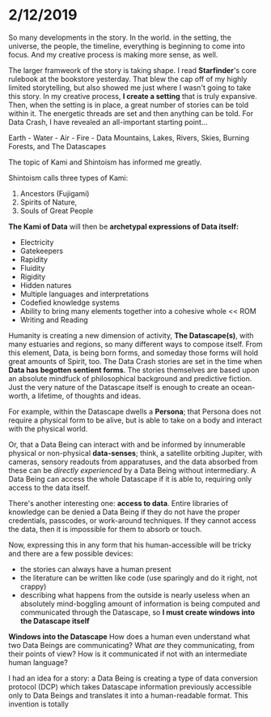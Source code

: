 # 2/12/2019

So many developments in the story. In the world. in the setting, the universe, the people, the timeline, everything is beginning to come into focus. And my creative process is making more sense, as well. 

The larger framweork of the story is taking shape. I read **Starfinder**'s core rulebook at the bookstore yesterday. That blew the cap off of my highly limited storytelling, but also showed me just where I wasn't going to take this story. In my creative process, **I create a setting** that is truly expansive. Then, when the setting is in place, a great number of stories can be told within it. The energetic threads are set and then anything can be told. For Data Crash, I have revealed an all-important starting point...

Earth - Water - Air - Fire - Data
Mountains, Lakes, Rivers, Skies, Burning Forests, and The Datascapes

The topic of Kami and Shintoism has informed me greatly.

Shintoism calls three types of Kami:

1. Ancestors (Fujigami)
2. Spirits of Nature,
3. Souls of Great People

**The Kami of Data** will then be **archetypal expressions of Data itself:**

* Electricity
* Gatekeepers
* Rapidity
* Fluidity
* Rigidity
* Hidden natures
* Multiple languages and interpretations
* Codefied knowledge systems
* Ability to bring many elements together into a cohesive whole << ROM
* Writing and Reading
	

Humanity is creating a new dimension of activity, **The Datascape(s)**, with many estuaries and regions, so many different ways to compose itself. From this element, Data, is being born forms, and someday those forms will hold great amounts of Spirit, too. The Data Crash stories are set in the time when **Data has begotten sentient forms**. The stories themselves are based upon an absolute mindfuck of philosophical background and predictive fiction. Just the very nature of the Datascape itself is enough to create an ocean-worth, a lifetime, of thoughts and ideas. 

For example, within the Datascape dwells a **Persona**; that Persona does not require a physical form to be alive, but is able to take on a body and interact with the physical world.

Or, that a Data Being can interact with and be informed by innumerable physical or non-physical **data-senses**; think, a satellite orbiting Jupiter, with cameras, sensory readouts from apparatuses, and the data absorbed from these can be _directly experienced_ by a Data Being without intermediary. A Data Being can access the whole Datascape if it is able to, requiring only access to the data itself.

There's another interesting one: **access to data**. Entire libraries of knowledge can be denied a Data Being if they do not have the proper credentials, passcodes, or work-around techniques. If they cannot access the data, then it is impossible for them to absorb or touch.

Now, expressing this in any form that his human-accessible will be tricky and there are a few possible devices: 

* the stories can always have a human present
* the literature can be written like code (use sparingly and do it right, not crappy)
* describing what happens from the outside is nearly useless when an absolutely mind-boggling amount of information is being computed and communicated through the Datascape, so **I must create windows into the Datascape itself**

**Windows into the Datascape**
How does a human even understand what two Data Beings are communicating? What _are_ they communicating, from their points of view? How is it communicated if not with an intermediate human language?

I had an idea for a story: a Data Being is creating a type of data conversion protocol (DCP) which takes Datascape information previously accessible only to Data Beings and translates it into a human-readable format. This invention is totally
